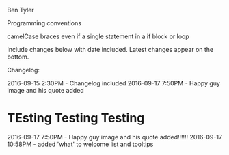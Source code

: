 Ben
Tyler

Programming conventions

camelCase
braces even if a single statement in a if block or loop

Include changes below with date included. Latest changes appear on the bottom.

Changelog:

2016-09-15 2:30PM - Changelog included
2016-09-17 7:50PM - Happy guy image and his quote added

TEsting Testing Testing
=======
2016-09-17 7:50PM - Happy guy image and his quote added!!!!!!
2016-09-17 10:58PM - added 'what' to welcome list and tooltips
